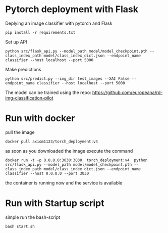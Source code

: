 # Pytorch deployment with Flask

Deplying an image classifier with pytorch and Flask

`pip install -r requirements.txt`

Set up API

`python src/flask_api.py --model_path model/model_checkpoint.pth --class_index_path model/class_index_dict.json --endpoint_name classifier --host localhost --port 5000`

Make predictions

`python src/predict.py --img_dir test_images --XAI False --endpoint_name classifier --host localhost --port 5000`

The model can be trained using the repo: https://github.com/europeana/rd-img-classification-pilot

# Run with docker

pull the image

`docker pull axiom1123/torch_deployment:v4`

as soon as you downloaded the image execute the command

`docker run -t -p 0.0.0.0:3030:3030 
        torch_deployment:v4 
        python src/flask_api.py --model_path model/model_checkpoint.pth --class_index_path model/class_index_dict.json --endpoint_name classifier --host 0.0.0.0 --port 3030`

the container is running now and the service is available

# Run with Startup script

simple run the bash-script 

`bash start.sh`
